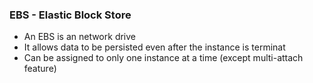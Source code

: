 ### EBS - Elastic Block Store
- An EBS is an network drive
- It allows data to be persisted even after the instance is terminat
- Can be assigned to only one instance at a time (except multi-attach feature)